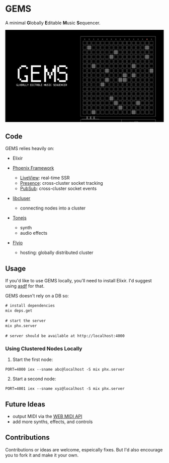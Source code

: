 # GEMS

A minimal **G**lobally **E**ditable **M**usic **S**equencer.

![banner](/priv/static/images/banner.png)

## Code

GEMS relies heavily on:

- Elixir

- [Phoenix Framework](https://www.phoenixframework.org/)

  - [LiveView](https://hexdocs.pm/phoenix_live_view/Phoenix.LiveView.html): real-time SSR
  - [Presence](https://hexdocs.pm/phoenix/Phoenix.Presence.html): cross-cluster socket tracking
  - [PubSub](https://hexdocs.pm/phoenix_pubsub/Phoenix.PubSub.html): cross-cluster socket events

- [libcluser](https://github.com/bitwalker/libcluster)

  - connecting nodes into a cluster

- [Tonejs](https://tonejs.github.io/)

  - synth
  - audio effects

- [Flyio](http://fly.io/)
  - hosting: globally distributed cluster

## Usage

If you'd like to use GEMS locally, you'll need to install Elixir. I'd suggest using [asdf](https://github.com/asdf-vm/asdf-elixir)
for that.

GEMS doesn't rely on a DB so:

```
# install dependencies
mix deps.get

# start the server
mix phx.server

# server should be available at http://localhost:4000
```

### Using Clustered Nodes Locally

1. Start the first node:

```
PORT=4000 iex --sname abc@localhost -S mix phx.server
```

2. Start a second node:

```
PORT=4001 iex --sname xyz@localhost -S mix phx.server
```

## Future Ideas

- output MIDI via the [WEB MIDI API](https://developer.mozilla.org/en-US/docs/Web/API/Web_MIDI_API)
- add more synths, effects, and controls

## Contributions

Contributions or ideas are welcome, espeically fixes. But I'd also encourage you to fork it and make it your own.
